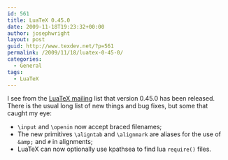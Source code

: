 ```yaml
---
id: 561
title: LuaTeX 0.45.0
date: 2009-11-18T19:23:32+00:00
author: josephwright
layout: post
guid: http://www.texdev.net/?p=561
permalink: /2009/11/18/luatex-0-45-0/
categories:
  - General
tags:
  - LuaTeX
---
```

I see from the [LuaTeX mailing](https://tug.org/mailman/listinfo/luatex) list that version 0.45.0 has been released. There is the usual long list of new things and bug fixes, but some that caught my eye:

- `\input` and `\openin` now accept braced filenames;
- The new primitives `\aligntab` and `\alignmark` are aliases for the use of `&amp;` and `#` in alignments;
- LuaTeX can now optionally use kpathsea to find lua `require()` files.

